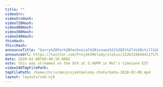 ```yaml
---
title: ""
videoSrc: 
videoSrcHash: 
video720Hash: 
video480Hash: 
video360Hash: 
video240Hash: 
thinHash: 
thiccHash: 
announceTitle: "Sorry%20for%20technical%20issues%21%20It%27s%20still%20early%20days...%20lol.%20But%20everything%20is%20working%20and%20I%27m%20getting%20onliiineeee%21%21%21"
announceUrl: https://twitter.com/ProjektMelody/status/1226319848411717632
date: 2020-02-08T09:40:10.000Z
note: this was streamed on the 8th at 5:40PM in Mel's timezone EST
video240TmpFilePath: 
tmpFilePath: /home/chris/mm/projektmelody-chaturbate-2020-02-08.mp4
layout: layouts/vod.njk
---
```

